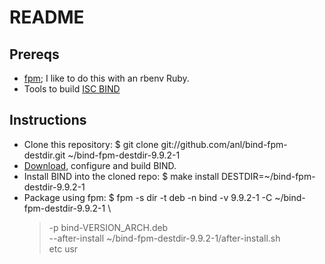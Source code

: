 # README

## Prereqs

* [fpm](https://github.com/jordansissel/fpm/); I like to do this with an rbenv
Ruby.
* Tools to build [ISC BIND](https://www.isc.org/software/bind)

## Instructions

* Clone this repository:
    $ git clone git://github.com/anl/bind-fpm-destdir.git ~/bind-fpm-destdir-9.9.2-1
* [Download](https://www.isc.org/software/bind), configure and build BIND.
* Install BIND into the cloned repo:
    $ make install DESTDIR=~/bind-fpm-destdir-9.9.2-1
* Package using fpm:
    $ fpm -s dir -t deb -n bind -v 9.9.2-1 -C ~/bind-fpm-destdir-9.9.2-1 \
    > -p bind-VERSION_ARCH.deb \
    > --after-install ~/bind-fpm-destdir-9.9.2-1/after-install.sh \
    > etc usr
